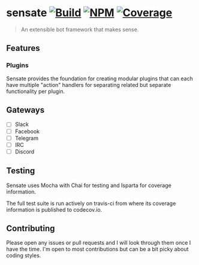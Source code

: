 # sensate [![Build][travis-image]][travis-url] [![NPM][npm-image]][npm-url] [![Coverage][cov-image]][cov-url]

> An extensible bot framework that makes sense.

## Features

### Plugins

Sensate provides the foundation for creating modular plugins that can each have multiple "action" handlers for separating related but separate functionality per plugin.

## Gateways

- [ ] Slack
- [ ] Facebook
- [ ] Telegram
- [ ] IRC
- [ ] Discord

## Testing

Sensate uses Mocha with Chai for testing and Isparta for coverage information.

The full test suite is run actively on travis-ci from where its coverage information is published to codecov.io.

## Contributing

Please open any issues or pull requests and I will look through them once I have the time. I'm open to most contributions but can be a bit picky about coding styles.

[npm-url]: https://npmjs.org/package/sensate
[npm-image]: http://img.shields.io/npm/v/sensate.svg
[travis-url]: http://travis-ci.org/clooth/sensate
[travis-image]: http://travis-ci.org/clooth/sensate.svg?branch=master
[cov-url]: https://codecov.io/gh/clooth/sensate
[cov-image]: https://codecov.io/gh/clooth/sensate/branch/master/graph/badge.svg
